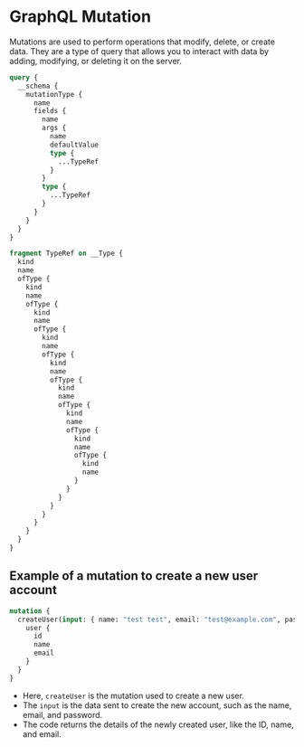 
# GraphQL Mutation

Mutations are used to perform operations that modify, delete, or create data. They are a type of query that allows you to interact with data by adding, modifying, or deleting it on the server.

```graphql
query {
  __schema {
    mutationType {
      name
      fields {
        name
        args {
          name
          defaultValue
          type {
            ...TypeRef
          }
        }
        type {
          ...TypeRef
        }
      }
    }
  }
}

fragment TypeRef on __Type {
  kind
  name
  ofType {
    kind
    name
    ofType {
      kind
      name
      ofType {
        kind
        name
        ofType {
          kind
          name
          ofType {
            kind
            name
            ofType {
              kind
              name
              ofType {
                kind
                name
                ofType {
                  kind
                  name
                }
              }
            }
          }
        }
      }
    }
  }
}
```

## Example of a mutation to create a new user account

```graphql
mutation {
  createUser(input: { name: "test test", email: "test@example.com", password: "securePassword" }) {
    user {
      id
      name
      email
    }
  }
}
```

- Here, `createUser` is the mutation used to create a new user.
- The `input` is the data sent to create the new account, such as the name, email, and password.
- The code returns the details of the newly created user, like the ID, name, and email.

